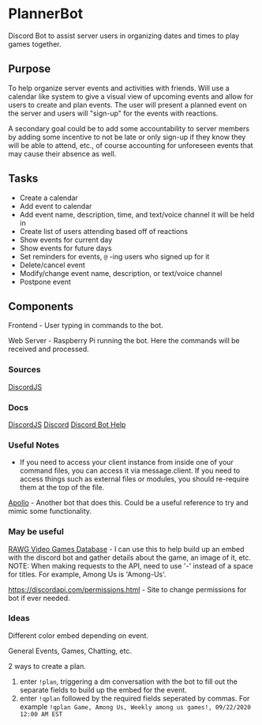 # PlannerBot

Discord Bot to assist server users in organizing dates and times to play games together.

## Purpose

To help organize server events and activities with friends. Will use a calendar like system to give a visual view of upcoming events and allow for users to create and plan events. The user will present a planned event on the server and users will "sign-up" for the events with reactions.

A secondary goal could be to add some accountability to server members by adding some incentive to not be late or only sign-up if they know they will be able to attend, etc., of course accounting for unforeseen events that may cause their absence as well.

## Tasks

* Create a calendar
* Add event to calendar
* Add event name, description, time, and text/voice channel it will be held in
* Create list of users attending based off of reactions
* Show events for current day
* Show events for future days
* Set reminders for events, `@` -ing users who signed up for it
* Delete/cancel event
* Modify/change event name, description, or text/voice channel
* Postpone event

## Components

Frontend - User typing in commands to the bot.

Web Server - Raspberry Pi running the bot. Here the commands will be received and processed.

### Sources

[DiscordJS](https://discordjs.guide/#before-you-begin)


### Docs

[DiscordJS](https://discord.js.org/#/docs/main/stable/general/welcome)
[Discord](https://discord.com/developers/docs/intro)
[Discord Bot Help](https://maah.gitbooks.io/discord-bots/content/)

### Useful Notes

* If you need to access your client instance from inside one of your command files, you can access it via message.client. If you need to access things such as external files or modules, you should re-require them at the top of the file.

[Apollo](https://top.gg/bot/475744554910351370) - Another bot that does this. Could be a useful reference to try and mimic some functionality.


### May be useful

[RAWG Video Games Database](https://rapidapi.com/accujazz/api/rawg-video-games-database/details) -  I can use this to help build up an embed with the discord bot and gather details about the game, an image of it, etc. NOTE: When making requests to the API, need to use '-' instead of a space for titles. For example, Among Us is 'Among-Us'.

https://discordapi.com/permissions.html - Site to change permissions for bot if ever needed.

### Ideas

Different color embed depending on event.

General Events, Games, Chatting, etc.

2 ways to create a plan.
1. enter `!plan`, triggering a dm conversation with the bot to fill out the separate fields to build up the embed for the event.
2. enter `!qplan` followed by the required fields seperated by commas. For example `!qplan Game, Among Us, Weekly among us games!, 09/22/2020 12:00 AM EST`
